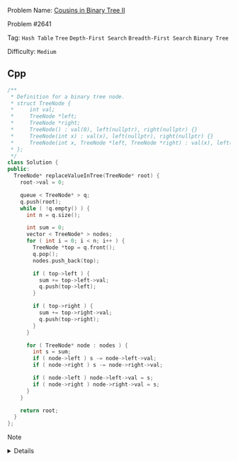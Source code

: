 Problem Name: [Cousins in Binary Tree II](https://leetcode.com/problems/cousins-in-binary-tree-ii/)

Problem #2641

Tag: `Hash Table` `Tree` `Depth-First Search` `Breadth-First Search` `Binary Tree`

Difficulty: `Medium`

## Cpp

```cpp
/**
 * Definition for a binary tree node.
 * struct TreeNode {
 *     int val;
 *     TreeNode *left;
 *     TreeNode *right;
 *     TreeNode() : val(0), left(nullptr), right(nullptr) {}
 *     TreeNode(int x) : val(x), left(nullptr), right(nullptr) {}
 *     TreeNode(int x, TreeNode *left, TreeNode *right) : val(x), left(left), right(right) {}
 * };
 */
class Solution {
public:
  TreeNode* replaceValueInTree(TreeNode* root) {
    root->val = 0;

    queue < TreeNode* > q;
    q.push(root);
    while ( !q.empty() ) {
      int n = q.size();

      int sum = 0;
      vector < TreeNode* > nodes;
      for ( int i = 0; i < n; i++ ) {
        TreeNode *top = q.front();
        q.pop();
        nodes.push_back(top);

        if ( top->left ) {
          sum += top->left->val;
          q.push(top->left);
        }

        if ( top->right ) {
          sum += top->right->val;
          q.push(top->right);
        }
      }

      for ( TreeNode* node : nodes ) {
        int s = sum;
        if ( node->left ) s -= node->left->val;
        if ( node->right ) s -= node->right->val;

        if ( node->left ) node->left->val = s;
        if ( node->right ) node->right->val = s;
      }
    }

    return root;
  }
};
```

> [!NOTE]
>
> <details>
>   <li>Use Breadth-First Search</li>
>   <li>Count level order summation & store children in <code>vector</code></li>
>   <li>Traverse <code>vector</code> & re-assign the value</li>
> </details>
